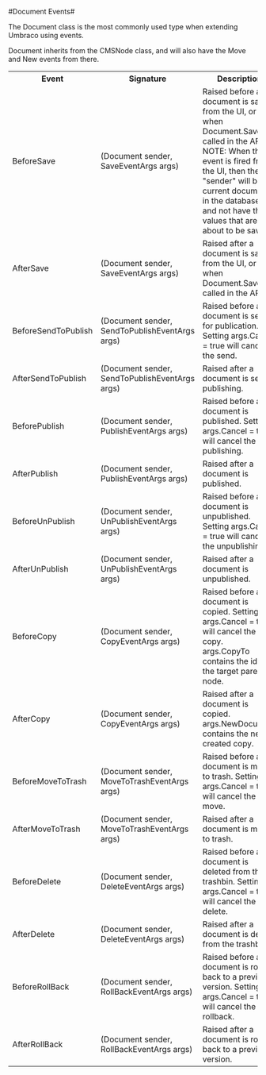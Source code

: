 #Document Events#

The Document class is the most commonly used type when extending Umbraco using events.

Document inherits from the CMSNode class, and will also have the Move and New events from there.

<table>
	<tr>
		<th>Event</th>
		<th>Signature</th>
		<th>Description</th>
	</tr>
	<tr>
		<td>BeforeSave</td>
		<td>(Document sender, SaveEventArgs args)</td>
		<td>
		Raised before a document is saved from the UI, or when Document.Save() is called in the API. <br/>
		NOTE: When the event is fired from the UI, then the "sender" will be the current document in the database, and not have the values that are about to be saved.
		</td>
	</tr>
	<tr>
		<td>AfterSave</td>
		<td>(Document sender, SaveEventArgs args)</td>
		<td>
		Raised after a document is saved from the UI, or when Document.Save() is called in the API.
		</td>
	</tr>
	<tr>
		<td>BeforeSendToPublish</td>
		<td>(Document sender, SendToPublishEventArgs args)</td>
		<td>
		Raised before a document is sent for publication. Setting args.Cancel = true will cancel the send.
		</td>
	</tr>
	<tr>
		<td>AfterSendToPublish</td>
		<td>(Document sender, SendToPublishEventArgs args)</td>
		<td>
		Raised after a document is sent to publishing.
		</td>
	</tr>
	<tr>
		<td>BeforePublish</td>
		<td>(Document sender, PublishEventArgs args)</td>
		<td>
		Raised before a document is published. Setting args.Cancel = true will cancel the publishing.
		</td>
	</tr>
	<tr>
		<td>AfterPublish</td>
		<td>(Document sender, PublishEventArgs args)</td>
		<td>
		Raised after a document is published.
		</td>
	</tr>
	<tr>
		<td>BeforeUnPublish</td>
		<td>(Document sender, UnPublishEventArgs args)</td>
		<td>
		Raised before a document is unpublished. Setting args.Cancel = true will cancel the unpublishing.
		</td>
	</tr>
	<tr>
		<td>AfterUnPublish</td>
		<td>(Document sender, UnPublishEventArgs args)</td>
		<td>
		Raised after a document is unpublished.
		</td>
	</tr>
	<tr>
		<td>BeforeCopy</td>
		<td>(Document sender, CopyEventArgs args)</td>
		<td>
		Raised before a document is copied. Setting args.Cancel = true will cancel the copy.<br/>
		args.CopyTo contains the id of the target parent node.
		</td>
	</tr>
	<tr>
		<td>AfterCopy</td>
		<td>(Document sender, CopyEventArgs args)</td>
		<td>
		Raised after a document is copied.<br/>
		args.NewDocument contains the newly created copy.
		</td>
	</tr>
	<tr>
		<td>BeforeMoveToTrash</td>
		<td>(Document sender, MoveToTrashEventArgs args)</td>
		<td>
		Raised before a document is moved to trash. Setting args.Cancel = true will cancel the move.
		</td>
	</tr>
	<tr>
		<td>AfterMoveToTrash</td>
		<td>(Document sender, MoveToTrashEventArgs args)</td>
		<td>
		Raised after a document is moved to trash.
		</td>
	</tr>
	<tr>
		<td>BeforeDelete</td>
		<td>(Document sender, DeleteEventArgs args)</td>
		<td>
		Raised before a document is deleted from the trashbin. Setting args.Cancel = true will cancel the delete.
		</td>
	</tr>
	<tr>
		<td>AfterDelete</td>
		<td>(Document sender, DeleteEventArgs args)</td>
		<td>
		Raised after a document is delete from the trashbin.
		</td>
	</tr>
	<tr>
		<td>BeforeRollBack</td>
		<td>(Document sender, RollBackEventArgs args)</td>
		<td>
		Raised before a document is rolled back to a previous version. Setting args.Cancel = true will cancel the rollback.
		</td>
	</tr>
	<tr>
		<td>AfterRollBack</td>
		<td>(Document sender, RollBackEventArgs args)</td>
		<td>
		Raised after a document is rolled back to a previous version.
		</td>
	</tr>
</table>

